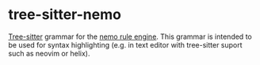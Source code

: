# tree-sitter-nemo
[Tree-sitter](https://tree-sitter.github.io/tree-sitter/) grammar for the [nemo rule engine](https://github.com/knowsys/nemo).
This grammar is intended to be used for syntax highlighting (e.g. in text editor with tree-sitter suport such as neovim or helix).
